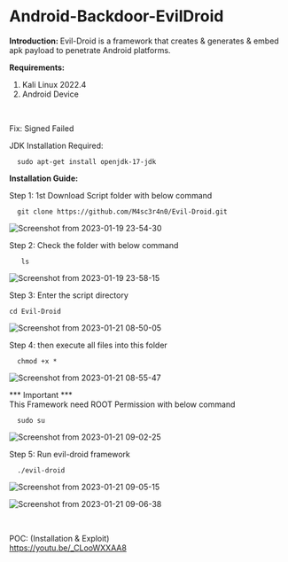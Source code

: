 # Android-Backdoor-EvilDroid

<b> Introduction: </b>
Evil-Droid is a framework that creates &amp; generates &amp; embed apk payload to penetrate Android platforms.



<b>Requirements:</b>
1. Kali Linux 2022.4
2. Android Device
<br>

Fix: Signed Failed 

JDK Installation Required:
<BR>

      sudo apt-get install openjdk-17-jdk

<b>Installation Guide:</b>

Step 1: 1st Download Script folder with below command

      git clone https://github.com/M4sc3r4n0/Evil-Droid.git


![Screenshot from 2023-01-19 23-54-30](https://user-images.githubusercontent.com/120317751/213529336-613ce628-66de-487f-9532-c54bec5ae3d0.png)

      
Step 2: Check the folder with below command

       ls
       
![Screenshot from 2023-01-19 23-58-15](https://user-images.githubusercontent.com/120317751/213529700-886150c9-50b6-4ee3-964f-ed995a8ac4f1.png)


Step 3: Enter the script directory

    cd Evil-Droid

![Screenshot from 2023-01-21 08-50-05](https://user-images.githubusercontent.com/120317751/213841417-8a4d4eac-5e71-49c6-b9c0-b70697be14ec.png)



Step 4: then execute all files into this folder

      chmod +x *
      
![Screenshot from 2023-01-21 08-55-47](https://user-images.githubusercontent.com/120317751/213841560-74d27588-9dfb-4b1d-bb31-c0fcaf7a2c60.png)

      
*** Important ***
<br>
This Framework need ROOT Permission with below command

      sudo su
      
![Screenshot from 2023-01-21 09-02-25](https://user-images.githubusercontent.com/120317751/213841737-9a17719c-9bd7-4a3f-ade7-83b44ecb4984.png)


Step 5: Run evil-droid framework
 
      ./evil-droid
      
 ![Screenshot from 2023-01-21 09-05-15](https://user-images.githubusercontent.com/120317751/213841815-0a984aa1-e4b7-4258-96f5-29c38e8aec70.png)
 
 
 ![Screenshot from 2023-01-21 09-06-38](https://user-images.githubusercontent.com/120317751/213841864-d9475f80-bf0e-429c-89d6-c2d64dba0dc3.png)
 
<br>

POC: (Installation & Exploit)
<br>
https://youtu.be/_CLooWXXAA8

